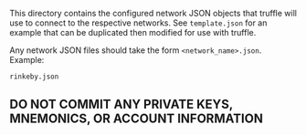 This directory contains the configured network JSON objects that truffle will use to connect to
the respective networks. See `template.json` for an example that can be duplicated then modified
for use with truffle. 

Any network JSON files should take the form `<network_name>.json`. Example:
```
rinkeby.json
```

## DO NOT COMMIT ANY PRIVATE KEYS, MNEMONICS, OR ACCOUNT INFORMATION 